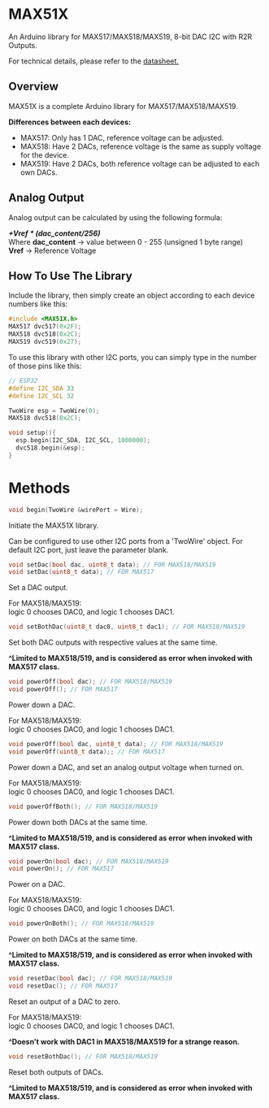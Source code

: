 # MAX51X
An Arduino library for MAX517/MAX518/MAX519, 8-bit DAC I2C with R2R Outputs.

For technical details, please refer to the [datasheet.](https://datasheets.maximintegrated.com/en/ds/MAX517-MAX519.pdf)

## Overview
MAX51X is a complete Arduino library for MAX517/MAX518/MAX519.

**Differences between each devices:**<br>
- MAX517: Only has 1 DAC, reference voltage can be adjusted.
- MAX518: Have 2 DACs, reference voltage is the same as supply voltage for the device.
- MAX519: Have 2 DACs, both reference voltage can be adjusted to each own DACs.

## Analog Output
Analog output can be calculated by using the following formula:

***+Vref \* (dac_content/256)*** <br>
Where **dac_content** -> value between 0 - 255 (unsigned 1 byte range)<br>
      **Vref** -> Reference Voltage

## How To Use The Library
Include the library, then simply create an object according to each device numbers like this:
```C
#include <MAX51X.h>
MAX517 dvc517(0x2F);
MAX518 dvc518(0x2C);
MAX519 dvc519(0x27);
```

To use this library with other I2C ports, you can simply type in the number of those pins like this:
```C
// ESP32
#define I2C_SDA 33
#define I2C_SCL 32

TwoWire esp = TwoWire(0);
MAX518 dvc518(0x2C);

void setup(){
  esp.begin(I2C_SDA, I2C_SCL, 1000000);
  dvc518.begin(&esp);
}
```

# Methods
```C
void begin(TwoWire &wirePort = Wire);
```
Initiate the MAX51X library.

Can be configured to use other I2C ports from a 'TwoWire' object. For default I2C port, just leave the parameter blank.

```C
void setDac(bool dac, uint8_t data); // FOR MAX518/MAX519
void setDac(uint8_t data); // FOR MAX517
```
Set a DAC output.

For MAX518/MAX519:<br>
logic 0 chooses DAC0, and logic 1 chooses DAC1.

```C
void setBothDac(uint8_t dac0, uint8_t dac1); // FOR MAX518/MAX519
```
Set both DAC outputs with respective values at the same time.

**^Limited to MAX518/519, and is considered as error when invoked with MAX517 class.**

```C
void powerOff(bool dac); // FOR MAX518/MAX519
void powerOff(); // FOR MAX517
```
Power down a DAC.

For MAX518/MAX519:<br>
logic 0 chooses DAC0, and logic 1 chooses DAC1.

```C
void powerOff(bool dac, uint8_t data); // FOR MAX518/MAX519
void powerOff(uint8_t data);; // FOR MAX517
```
Power down a DAC, and set an analog output voltage when turned on.

For MAX518/MAX519:<br>
logic 0 chooses DAC0, and logic 1 chooses DAC1.

```C
void powerOffBoth(); // FOR MAX518/MAX519
```
Power down both DACs at the same time.

**^Limited to MAX518/519, and is considered as error when invoked with MAX517 class.**

```C
void powerOn(bool dac); // FOR MAX518/MAX519
void powerOn(); // FOR MAX517
```
Power on a DAC.

For MAX518/MAX519:<br>
logic 0 chooses DAC0, and logic 1 chooses DAC1.

```C
void powerOnBoth(); // FOR MAX518/MAX519
```
Power on both DACs at the same time.

**^Limited to MAX518/519, and is considered as error when invoked with MAX517 class.**

```C
void resetDac(bool dac); // FOR MAX518/MAX519
void resetDac(); // FOR MAX517
```
Reset an output of a DAC to zero.

For MAX518/MAX519:<br>
logic 0 chooses DAC0, and logic 1 chooses DAC1.

**^Doesn't work with DAC1 in MAX518/MAX519 for a strange reason.**

```C
void resetBothDac(); // FOR MAX518/MAX519
```
Reset both outputs of DACs.

**^Limited to MAX518/519, and is considered as error when invoked with MAX517 class.**

